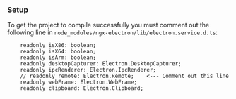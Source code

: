 ### Setup
To get the project to compile successfully you must comment out the following line in `node_modules/ngx-electron/lib/electron.service.d.ts`:

```
    readonly isX86: boolean;
    readonly isX64: boolean;
    readonly isArm: boolean;
    readonly desktopCapturer: Electron.DesktopCapturer;
    readonly ipcRenderer: Electron.IpcRenderer;
    // readonly remote: Electron.Remote;    <--- Comment out this line
    readonly webFrame: Electron.WebFrame;
    readonly clipboard: Electron.Clipboard;
```